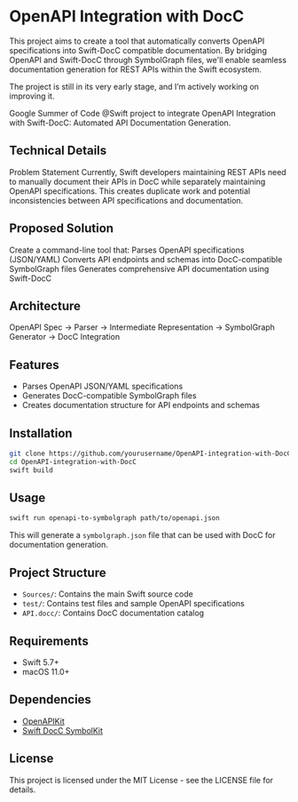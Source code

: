 # OpenAPI Integration with DocC

This project aims to create a tool that automatically converts OpenAPI specifications into Swift-DocC compatible documentation. By bridging OpenAPI and Swift-DocC through SymbolGraph files, we'll enable seamless documentation generation for REST APIs within the Swift ecosystem.

 The project is still in its very early stage, and I’m actively working on improving it.

Google Summer of Code @Swift project to integrate OpenAPI Integration with Swift-DocC: Automated API Documentation Generation.

## Technical Details
Problem Statement
Currently, Swift developers maintaining REST APIs need to manually document their APIs in DocC while separately maintaining OpenAPI specifications. This creates duplicate work and potential inconsistencies between API specifications and documentation.

## Proposed Solution
Create a command-line tool that:
Parses OpenAPI specifications (JSON/YAML)
Converts API endpoints and schemas into DocC-compatible SymbolGraph files
Generates comprehensive API documentation using Swift-DocC

## Architecture
OpenAPI Spec → Parser → Intermediate Representation → SymbolGraph Generator → DocC Integration

## Features

- Parses OpenAPI JSON/YAML specifications
- Generates DocC-compatible SymbolGraph files
- Creates documentation structure for API endpoints and schemas

## Installation

```bash
git clone https://github.com/yourusername/OpenAPI-integration-with-DocC.git
cd OpenAPI-integration-with-DocC
swift build
```

## Usage

```bash
swift run openapi-to-symbolgraph path/to/openapi.json
```

This will generate a `symbolgraph.json` file that can be used with DocC for documentation generation.

## Project Structure

- `Sources/`: Contains the main Swift source code
- `test/`: Contains test files and sample OpenAPI specifications
- `API.docc/`: Contains DocC documentation catalog

## Requirements

- Swift 5.7+
- macOS 11.0+

## Dependencies

- [OpenAPIKit](https://github.com/mattpolzin/OpenAPIKit.git)
- [Swift DocC SymbolKit](https://github.com/swiftlang/swift-docc-symbolkit.git)

## License

This project is licensed under the MIT License - see the LICENSE file for details.

